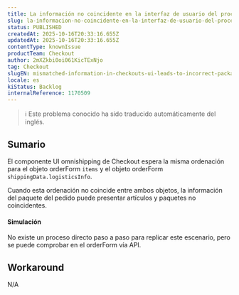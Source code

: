 ```yaml
---
title: La información no coincidente en la interfaz de usuario del proceso de pago provoca una visualización incorrecta de los paquetes.
slug: la-informacion-no-coincidente-en-la-interfaz-de-usuario-del-proceso-de-pago-provoca-una-visualizacion-incorrecta-de-los-paquetes
status: PUBLISHED
createdAt: 2025-10-16T20:33:16.655Z
updatedAt: 2025-10-16T20:33:16.655Z
contentType: knownIssue
productTeam: Checkout
author: 2mXZkbi0oi061KicTExNjo
tag: Checkout
slugEN: mismatched-information-in-checkouts-ui-leads-to-incorrect-packages-visualization
locale: es
kiStatus: Backlog
internalReference: 1170509
---
```


>ℹ️ Este problema conocido ha sido traducido automáticamente del inglés.

## Sumario


El componente UI omnishipping de Checkout espera la misma ordenación para el objeto orderForm `items` y el objeto orderForm `shippingData.logisticsInfo`.

Cuando esta ordenación no coincide entre ambos objetos, la información del paquete del pedido puede presentar artículos y paquetes no coincidentes.


#### Simulación


No existe un proceso directo paso a paso para replicar este escenario, pero se puede comprobar en el orderForm vía API.

## Workaround


N/A



